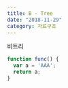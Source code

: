 ```yaml
---
title: B - Tree
date: "2018-11-29"
category: 자료구조
---
```


비트리 
```javascript
function func() {
  var a = 'AAA';
  return a;
}
```